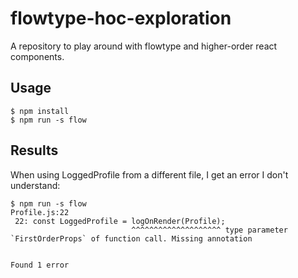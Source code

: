# flowtype-hoc-exploration
A repository to play around with flowtype and higher-order react components.

## Usage

    $ npm install
    $ npm run -s flow

## Results

When using LoggedProfile from a different file, I get an error I don't understand:

    $ npm run -s flow
    Profile.js:22
     22: const LoggedProfile = logOnRender(Profile);
                               ^^^^^^^^^^^^^^^^^^^^ type parameter `FirstOrderProps` of function call. Missing annotation


    Found 1 error
